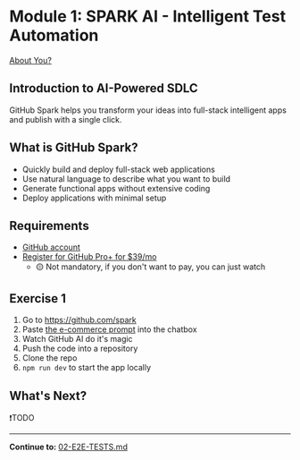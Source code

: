 # Module 1: SPARK AI - Intelligent Test Automation

[About You?](https://www.menti.com/al2kjmdkno3a)

## Introduction to AI-Powered SDLC

GitHub Spark helps you transform your ideas into full-stack intelligent apps and publish with a single click.

## What is GitHub Spark?

- Quickly build and deploy full-stack web applications
- Use natural language to describe what you want to build
- Generate functional apps without extensive coding
- Deploy applications with minimal setup

## Requirements

- [GitHub account](https://github.com/)
- [Register for GitHub Pro+ for $39/mo](bit.ly/gh-spark-reg://bit.ly/gh-spark-reg)
  - 🟡 Not mandatory, if you don't want to pay, you can just watch

## Exercise 1

1. Go to https://github.com/spark
2. Paste [the e-commerce prompt](../assets/ai-prompts/create-web-app.md) into the chatbox
3. Watch GitHub AI do it's magic
4. Push the code into a repository
5. Clone the repo
6. `npm run dev` to start the app locally

## What's Next?

❗TODO

---

**Continue to:** [02-E2E-TESTS.md](./02-E2E-TESTS.md)
